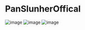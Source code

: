 # PanSlunherOffical
![image](https://img.shields.io/badge/Discord-7289DA?style=for-the-badge&logo=discord&logoColor=white)
![image](https://github-readme-activity-graph.cyclic.app/graph?username=PanSlunherOfficial&theme=react-dark)
![image](https://github-readme-stats.vercel.app/api/top-langs/?username=PanSlunherOfficial&theme=dark)


